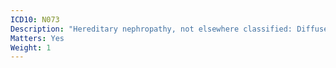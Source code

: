 ```yaml
---
ICD10: N073
Description: "Hereditary nephropathy, not elsewhere classified: Diffuse mesangial proliferative glomerulonephritis"
Matters: Yes
Weight: 1
---
```


